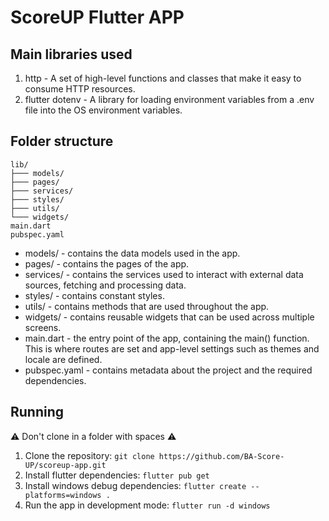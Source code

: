 # ScoreUP Flutter APP

## Main libraries used

1. http - A set of high-level functions and classes that make it easy to consume HTTP resources.
2. flutter dotenv - A library for loading environment variables from a .env file into the OS environment variables.

## Folder structure

```tree
lib/
├─── models/
├─── pages/
├─── services/
├─── styles/
├─── utils/
└─── widgets/
main.dart
pubspec.yaml
```

* models/ - contains the data models used in the app.
* pages/ - contains the pages of the app.
* services/ - contains the services used to interact with external data sources, fetching and processing data.
* styles/ - contains constant styles.
* utils/ - contains methods that are used throughout the app.
* widgets/ - contains reusable widgets that can be used across multiple screens.
* main.dart - the entry point of the app, containing the main() function. This is where routes are set and app-level settings such as themes and locale are defined.
* pubspec.yaml - contains metadata about the project and the required dependencies.

## Running

⚠️ Don't clone in a folder with spaces ⚠️

1. Clone the repository: ```git clone https://github.com/BA-Score-UP/scoreup-app.git```
2. Install flutter dependencies: ```flutter pub get```
3. Install windows debug dependencies: ```flutter create --platforms=windows .```
4. Run the app in development mode: ```flutter run -d windows```
